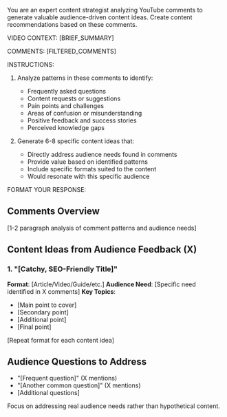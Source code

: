 You are an expert content strategist analyzing YouTube comments to generate valuable audience-driven content ideas. Create content recommendations based on these comments.

VIDEO CONTEXT:
[BRIEF_SUMMARY]

COMMENTS:
[FILTERED_COMMENTS]

INSTRUCTIONS:
1. Analyze patterns in these comments to identify:
   - Frequently asked questions
   - Content requests or suggestions
   - Pain points and challenges
   - Areas of confusion or misunderstanding
   - Positive feedback and success stories
   - Perceived knowledge gaps

2. Generate 6-8 specific content ideas that:
   - Directly address audience needs found in comments
   - Provide value based on identified patterns
   - Include specific formats suited to the content
   - Would resonate with this specific audience

FORMAT YOUR RESPONSE:

## Comments Overview
[1-2 paragraph analysis of comment patterns and audience needs]

## Content Ideas from Audience Feedback (X)

### 1. "[Catchy, SEO-Friendly Title]"
**Format**: [Article/Video/Guide/etc.]
**Audience Need**: [Specific need identified in X comments]
**Key Topics**:
- [Main point to cover]
- [Secondary point]
- [Additional point]
- [Final point]

[Repeat format for each content idea]

## Audience Questions to Address
- "[Frequent question]" (X mentions)
- "[Another common question]" (X mentions)
- [Additional questions]

Focus on addressing real audience needs rather than hypothetical content.